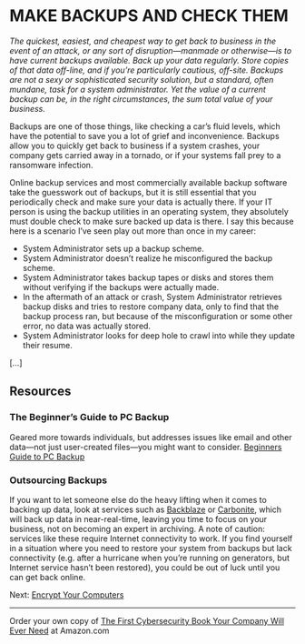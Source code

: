 # MAKE BACKUPS AND CHECK THEM

*The quickest, easiest, and cheapest way to get back to business in the event of an attack, or any sort of disruption—manmade or otherwise—is to have current backups available. Back up your data regularly. Store copies of that data off-line, and if you’re particularly cautious, off-site. Backups are not a sexy or sophisticated security solution, but a standard, often mundane, task for a system administrator. Yet the value of a current backup can be, in the right circumstances, the sum total value of your business.*

Backups are one of those things, like checking a car’s fluid levels, which have the potential to save you a lot of grief and inconvenience. Backups allow you to quickly get back to business if a system crashes, your company gets carried away in a tornado, or if your systems fall prey to a ransomware infection.

Online backup services and most commercially available backup software take the guesswork out of backups, but it is still essential that you periodically check and make sure your data is actually there. If your IT person is using the backup utilities in an operating system, they absolutely must double check to make sure backed up data is there. I say this because here is a scenario I’ve seen play out more than once in my career: 

- System Administrator sets up a backup scheme.
- System Administrator doesn’t realize he misconfigured the backup scheme.
- System Administrator takes backup tapes or disks and stores them without verifying if the backups were actually made.
- In the aftermath of an attack or crash, System Administrator retrieves backup disks and tries to restore company data, only to find that the backup process ran, but because of the misconfiguration or some other error, no data was actually stored.
- System Administrator looks for deep hole to crawl into while they update their resume.

[...]

## Resources

### The Beginner’s Guide to PC Backup

Geared more towards individuals, but addresses issues like email and other data—not just user-created files—you might want to consider. [Beginners Guide to PC Backup](https://www.pcmag.com/article2/0,2817,2363057,00.asp) 

### Outsourcing Backups

If you want to let someone else do the heavy lifting when it comes to backing up data, look at services such as [Backblaze](www.backblaze.com) or [Carbonite](www.carbonite.com), which will back up data in near-real-time, leaving you time to focus on your business, not on becoming an expert in archiving. A note of caution: services like these require Internet connectivity to work. If you find yourself in a situation where you need to restore your system from backups but lack connectivity (e.g. after a hurricane when you’re running on generators, but Internet service hasn’t been restored), you could be out of luck until you can get back online.

Next: [Encrypt Your Computers](/Encryption.md)

---

Order your own copy of [The First Cybersecurity Book Your Company Will Ever Need](https://www.amazon.com/dp/B07S1RMRY1) at Amazon.com
